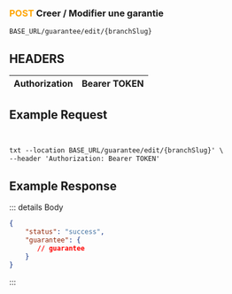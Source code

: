 
### <span style="color:orange">POST</span> Creer / Modifier une garantie

````
BASE_URL/guarantee/edit/{branchSlug}
````

## HEADERS

| Authorization | Bearer TOKEN |
| ------------- | ----------- |


## Example Request

```txt


txt --location BASE_URL/guarantee/edit/{branchSlug}' \
--header 'Authorization: Bearer TOKEN'

```


## Example Response

::: details Body  

```json
{
    "status": "success",
    "guarantee": {
       // guarantee
    }
}


```




:::

